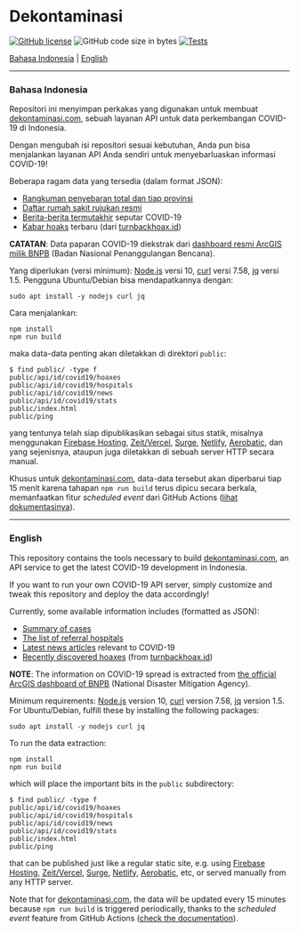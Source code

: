 # Dekontaminasi

[![GitHub license](https://img.shields.io/github/license/ariya/dekontaminasi)](https://github.com/ariya/dekontaminasi/blob/master/LICENSE)
![GitHub code size in bytes](https://img.shields.io/github/languages/code-size/ariya/dekontaminasi)
[![Tests](https://github.com/ariya/dekontaminasi/workflows/Tests/badge.svg)](https://github.com/ariya/dekontaminasi/actions)

[Bahasa Indonesia](#indonesian) | [English](#english)

---

### <a name="indonesian"></a>Bahasa Indonesia

Repositori ini menyimpan perkakas yang digunakan untuk membuat [dekontaminasi.com](https://dekontaminasi.com), sebuah layanan API untuk data perkembangan COVID-19 di Indonesia.

Dengan mengubah isi repositori sesuai kebutuhan, Anda pun bisa menjalankan layanan API Anda sendiri untuk menyebarluaskan informasi COVID-19!

Beberapa ragam data yang tersedia (dalam format JSON):

* [Rangkuman penyebaran total dan tiap provinsi](https://dekontaminasi.com/api/id/covid19/stats)
* [Daftar rumah sakit rujukan resmi](https://dekontaminasi.com/api/id/covid19/hospitals)
* [Berita-berita termutakhir](https://dekontaminasi.com/api/id/covid19/news) seputar COVID-19
* [Kabar hoaks](https://dekontaminasi.com/api/id/covid19/hoaxes) terbaru (dari [turnbackhoax.id](https://turnbackhoax.id/))

**CATATAN**: Data paparan COVID-19 diekstrak dari [dashboard resmi ArcGIS milik BNPB](https://inacovid19.maps.arcgis.com) (Badan Nasional Penanggulangan Bencana).

Yang diperlukan (versi minimum): [Node.js](https://nodejs.org/) versi 10, [curl](https://curl.haxx.se/) versi 7.58, [jq](https://stedolan.github.io/jq/manual/) versi 1.5. Pengguna Ubuntu/Debian bisa mendapatkannya dengan:
```
sudo apt install -y nodejs curl jq
```

Cara menjalankan:
```
npm install
npm run build
```

maka data-data penting akan diletakkan di direktori `public`:
```
$ find public/ -type f
public/api/id/covid19/hoaxes
public/api/id/covid19/hospitals
public/api/id/covid19/news
public/api/id/covid19/stats
public/index.html
public/ping
```

yang tentunya telah siap dipublikasikan sebagai situs statik, misalnya menggunakan [Firebase Hosting](https://firebase.google.com/docs/hosting/), [Zeit/Vercel](https://vercel.com/), [Surge](https://surge.sh/), [Netlify](https://www.netlify.com/), [Aerobatic](https://www.aerobatic.com/), dan yang sejenisnya, ataupun juga diletakkan di sebuah server HTTP secara manual.

Khusus untuk [dekontaminasi.com](https://dekontaminasi.com), data-data tersebut akan diperbarui tiap 15 menit karena tahapan `npm run build` terus dipicu secara berkala, memanfaatkan fitur _scheduled event_ dari GitHub Actions ([lihat dokumentasinya](https://help.github.com/en/actions/reference/events-that-trigger-workflows#scheduled-events-schedule)).

<hr>

### <a name="english"></a>English

This repository contains the tools necessary to build [dekontaminasi.com](https://dekontaminasi.com), an API service to get the latest COVID-19 development in Indonesia.

If you want to run your own COVID-19 API server, simply customize and tweak this repository and deploy the data accordingly!

Currently, some available information includes (formatted as JSON):

* [Summary of cases](https://dekontaminasi.com/api/id/covid19/stats)
* [The list of referral hospitals](https://dekontaminasi.com/api/id/covid19/hospitals)
* [Latest news articles](https://dekontaminasi.com/api/id/covid19/news) relevant to COVID-19
* [Recently discovered hoaxes](https://dekontaminasi.com/api/id/covid19/hoaxes) (from [turnbackhoax.id](https://turnbackhoax.id/))

**NOTE**: The information on COVID-19 spread is extracted from [the official ArcGIS dashboard of BNPB](https://inacovid19.maps.arcgis.com/) (National Disaster Mitigation Agency).

Minimum requirements: [Node.js](https://nodejs.org/) version 10, [curl](https://curl.haxx.se/) version 7.58, [jq](https://stedolan.github.io/jq/manual/) version 1.5. For Ubuntu/Debian, fulfill these by installing the following packages:
```
sudo apt install -y nodejs curl jq
```

To run the data extraction:
```
npm install
npm run build
```

which will place the important bits in the `public` subdirectory:
```
$ find public/ -type f
public/api/id/covid19/hoaxes
public/api/id/covid19/hospitals
public/api/id/covid19/news
public/api/id/covid19/stats
public/index.html
public/ping
```

that can be published just like a regular static site, e.g. using [Firebase Hosting](https://firebase.google.com/docs/hosting/), [Zeit/Vercel](https://vercel.com/), [Surge](https://surge.sh/), [Netlify](https://www.netlify.com/), [Aerobatic](https://www.aerobatic.com/), etc, or served manually from any HTTP server.

Note that for [dekontaminasi.com](https://dekontaminasi.com), the data will be updated every 15 minutes because `npm run build` is triggered periodically, thanks to the  _scheduled event_ feature from GitHub Actions ([check the documentation](https://help.github.com/en/actions/reference/events-that-trigger-workflows#scheduled-events-schedule)).
